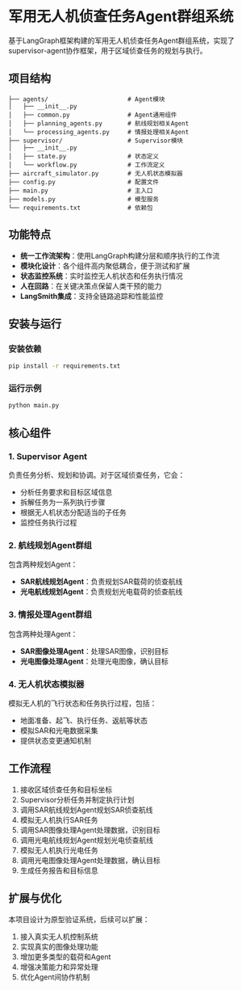 # 军用无人机侦查任务Agent群组系统

基于LangGraph框架构建的军用无人机侦查任务Agent群组系统，实现了supervisor-agent协作框架，用于区域侦查任务的规划与执行。

## 项目结构

```
├── agents/                      # Agent模块
│   ├── __init__.py             
│   ├── common.py                # Agent通用组件
│   ├── planning_agents.py       # 航线规划相关Agent
│   └── processing_agents.py     # 情报处理相关Agent
├── supervisor/                  # Supervisor模块
│   ├── __init__.py
│   ├── state.py                 # 状态定义
│   └── workflow.py              # 工作流定义
├── aircraft_simulator.py        # 无人机状态模拟器
├── config.py                    # 配置文件
├── main.py                      # 主入口
├── models.py                    # 模型服务
└── requirements.txt             # 依赖包
```

## 功能特点

- **统一工作流架构**：使用LangGraph构建分层和顺序执行的工作流
- **模块化设计**：各个组件高内聚低耦合，便于测试和扩展
- **状态监控系统**：实时监控无人机状态和任务执行情况
- **人在回路**：在关键决策点保留人类干预的能力
- **LangSmith集成**：支持全链路追踪和性能监控

## 安装与运行

### 安装依赖

```bash
pip install -r requirements.txt
```

### 运行示例

```bash
python main.py
```

## 核心组件

### 1. Supervisor Agent

负责任务分析、规划和协调。对于区域侦查任务，它会：
- 分析任务要求和目标区域信息
- 拆解任务为一系列执行步骤
- 根据无人机状态分配适当的子任务
- 监控任务执行过程

### 2. 航线规划Agent群组

包含两种规划Agent：
- **SAR航线规划Agent**：负责规划SAR载荷的侦查航线
- **光电航线规划Agent**：负责规划光电载荷的侦查航线

### 3. 情报处理Agent群组

包含两种处理Agent：
- **SAR图像处理Agent**：处理SAR图像，识别目标
- **光电图像处理Agent**：处理光电图像，确认目标

### 4. 无人机状态模拟器

模拟无人机的飞行状态和任务执行过程，包括：
- 地面准备、起飞、执行任务、返航等状态
- 模拟SAR和光电数据采集
- 提供状态变更通知机制

## 工作流程

1. 接收区域侦查任务和目标坐标
2. Supervisor分析任务并制定执行计划
3. 调用SAR航线规划Agent规划SAR侦查航线
4. 模拟无人机执行SAR任务
5. 调用SAR图像处理Agent处理数据，识别目标
6. 调用光电航线规划Agent规划光电侦查航线
7. 模拟无人机执行光电任务
8. 调用光电图像处理Agent处理数据，确认目标
9. 生成任务报告和目标信息

## 扩展与优化

本项目设计为原型验证系统，后续可以扩展：

1. 接入真实无人机控制系统
2. 实现真实的图像处理功能
3. 增加更多类型的载荷和Agent
4. 增强决策能力和异常处理
5. 优化Agent间协作机制 
